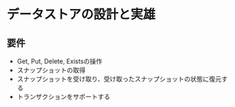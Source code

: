 # データストアの設計と実雄

## 要件

- Get, Put, Delete, Existsの操作
- スナップショットの取得
- スナップショットを受け取り、受け取ったスナップショットの状態に復元する
- トランザクションをサポートする
